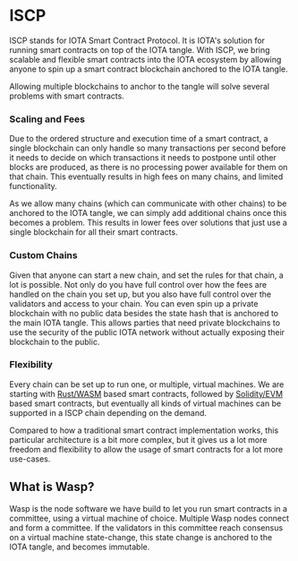 # ISCP

ISCP stands for IOTA Smart Contract Protocol. It is IOTA's solution for running smart contracts on top of the IOTA tangle. With ISCP, we bring scalable and flexible smart contracts into the IOTA ecosystem by allowing anyone to spin up a smart contract blockchain anchored to the IOTA tangle. 

Allowing multiple blockchains to anchor to the tangle will solve several problems with smart contracts.

### Scaling and Fees

Due to the ordered structure and execution time of a smart contract, a single blockchain can only handle so many transactions per second before it needs to decide on which transactions it needs to postpone until other blocks are produced, as there is no processing power available for them on that chain. This eventually results in high fees on many chains, and limited functionality. 

As we allow many chains (which can communicate with other chains) to be anchored to the IOTA tangle, we can simply add additional chains once this becomes a problem. This results in lower fees over solutions that just use a single blockchain for all their smart contracts. 

### Custom Chains

Given that anyone can start a new chain, and set the rules for that chain, a lot is possible. Not only do you have full control over how the fees are handled on the chain you set up, but you also have full control over the validators and access to your chain. You can even spin up a private blockchain with no public data besides the state hash that is anchored to the main IOTA tangle. This allows parties that need private blockchains to use the security of the public IOTA network without actually exposing their blockchain to the public.

### Flexibility

Every chain can be set up to run one, or multiple, virtual machines. We are starting with [Rust/WASM](https://rustwasm.github.io/docs/book/) based smart contracts, followed by [Solidity/EVM](https://docs.soliditylang.org/en/v0.8.6/) based smart contracts, but eventually all kinds of virtual machines can be supported in a ISCP chain depending on the demand. 

Compared to how a traditional smart contract implementation works, this particular architecture is a bit more complex, but it gives us a lot more freedom and flexibility to allow the usage of smart contracts for a lot more use-cases.

## What is Wasp?

Wasp is the node software we have build to let you run smart contracts in a committee, using a virtual machine of choice. Multiple Wasp nodes connect and form a committee. If the validators in this committee reach consensus on a virtual machine state-change, this state change is anchored to the IOTA tangle, and becomes immutable. 
